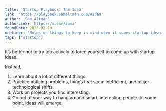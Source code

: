 ```yaml
---
title: 'Startup Playbook: The Idea'
link: "https://playbook.samaltman.com/#idea"
author: 'Sam Altman'
authorLink: 'https://x.com/sama'
foundDate: 2025-02-10
oneLiner: 'Notes on things to keep in mind when it comes startup ideas'
tags: ["startup"]
---
```


It’s better not to try too actively to force yourself to come up with startup ideas.

Instead, 

1. Learn about a lot of different things.
2. Practice noticing problems, things that seem inefficient, and major technological shifts. 
3. Work on projects you find interesting.
4. Go out of your way to hang around smart, interesting people. At some point, ideas will emerge.
